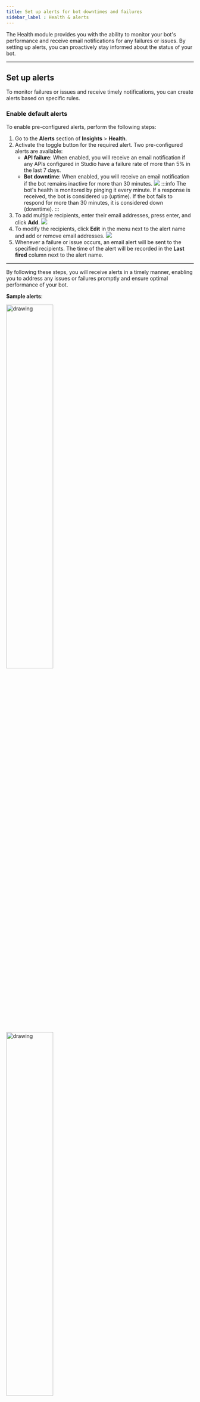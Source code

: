 ```yaml
---
title: Set up alerts for bot downtimes and failures
sidebar_label : Health & alerts 
---
```


The Health module provides you with the ability to monitor your bot's performance and receive email notifications for any failures or issues. By setting up alerts, you can proactively stay informed about the status of your bot.

-----

## Set up alerts 

To monitor failures or issues and receive timely notifications, you can create alerts based on specific rules.

### Enable default alerts

To enable pre-configured alerts, perform the following steps:

1. Go to the **Alerts** section of **Insights** > **Health**.
2. Activate the toggle button for the required alert. Two pre-configured alerts are available:
    - **API failure**: When enabled, you will receive an email notification if any APIs configured in Studio have a failure rate of more than 5% in the last 7 days.
    - **Bot downtime**: When enabled, you will receive an email notification if the bot remains inactive for more than 30 minutes.
    ![](https://i.imgur.com/ivKNwXt.png)
    :::info
    The bot's health is monitored by pinging it every minute. If a response is received, the bot is considered up (uptime). If the bot fails to respond for more than 30 minutes, it is considered down (downtime).
    :::
3. To add multiple recipients, enter their email addresses, press enter, and click **Add**. 
    ![](https://i.imgur.com/psNzedR.png)
4. To modify the recipients, click **Edit** in the menu next to the alert name and add or remove email addresses.
    ![](https://i.imgur.com/yOCs4D1.png)
5. Whenever a failure or issue occurs, an email alert will be sent to the specified recipients. The time of the alert will be recorded in the **Last fired** column next to the alert name.


---

By following these steps, you will receive alerts in a timely manner, enabling you to address any issues or failures promptly and ensure optimal performance of your bot.

**Sample alerts**: 

 <img src="https://i.imgur.com/I5UR9Gr.jpg" alt="drawing" width="50%"/>    
 
 <img src="https://i.imgur.com/KGoVyEk.png" alt="drawing" width="50%"/>    

 